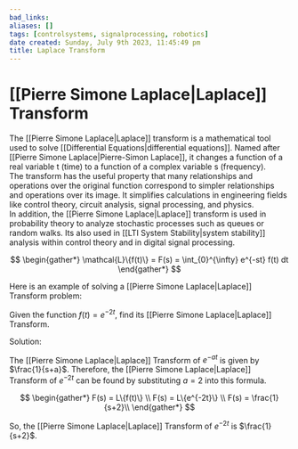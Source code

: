 ```yaml
---
bad_links: 
aliases: []
tags: [controlsystems, signalprocessing, robotics]
date created: Sunday, July 9th 2023, 11:45:49 pm
title: Laplace Transform
---
```


# [[Pierre Simone Laplace|Laplace]] Transform

The [[Pierre Simone Laplace|Laplace]] transform is a mathematical tool used to solve [[Differential Equations|differential equations]]. Named after [[Pierre Simone Laplace|Pierre-Simon Laplace]], it changes a function of a real variable t (time) to a function of a complex variable s (frequency).  
The transform has the useful property that many relationships and operations over the original function correspond to simpler relationships and operations over its image. It simplifies calculations in engineering fields like control theory, circuit analysis, signal processing, and physics.  
In addition, the [[Pierre Simone Laplace|Laplace]] transform is used in probability theory to analyze stochastic processes such as queues or random walks. Its also used in [[LTI System Stability|system stability]] analysis within control theory and in digital signal processing.

$$
\begin{gather*} 
\mathcal{L}\{f(t)\} = F(s) = \int_{0}^{\infty} e^{-st} f(t) dt
\end{gather*}
$$

Here is an example of solving a [[Pierre Simone Laplace|Laplace]] Transform problem:

Given the function $f(t) = e^{-2t}$, find its [[Pierre Simone Laplace|Laplace]] Transform.

Solution:

The [[Pierre Simone Laplace|Laplace]] Transform of $e^{-at}$ is given by $\frac{1}{s+a}$. Therefore, the [[Pierre Simone Laplace|Laplace]] Transform of $e^{-2t}$ can be found by substituting $a = 2$ into this formula.

$$
\begin{gather*} 
F(s) = L\{f(t)\} \\
F(s) = L\{e^{-2t}\} \\
F(s) = \frac{1}{s+2}\\
\end{gather*}
$$

So, the [[Pierre Simone Laplace|Laplace]] Transform of $e^{-2t}$ is $\frac{1}{s+2}$.
